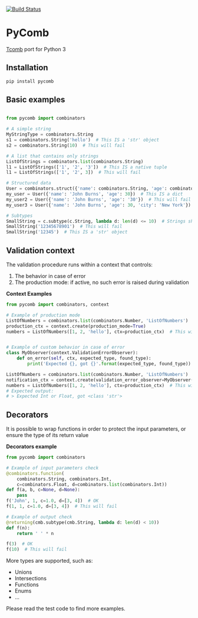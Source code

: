 [![Build Status](https://travis-ci.org/fcracker79/pycomb.svg?branch=master)](https://travis-ci.org/fcracker79/pycomb)

PyComb
======


[Tcomb](http://www.github.com/tcomb) port for Python 3

Installation
------------

```sh
pip install pycomb
```

Basic examples
--------------

```python

from pycomb import combinators

# A simple string
MyStringType = combinators.String
s1 = combinators.String('hello')  # This IS a 'str' object
s2 = combinators.String(10)  # This will fail

# A list that contains only strings
ListOfStrings = combinators.list(combinators.String)
l1 = ListOfStrings(['1', '2', '3'])  # This IS a native tuple
l1 = ListOfStrings(['1', '2', 3])  # This will fail

# Structured data
User = combinators.struct({'name': combinators.String, 'age': combinators.Int, 'city': combinators.maybe(combinators.String)})
my_user = User({'name': 'John Burns', 'age': 30})  # This IS a dict
my_user2 = User({'name': 'John Burns', 'age': '30'})  # This will fail
my_user3 = User({'name': 'John Burns', 'age': 30, 'city': 'New York'})  # This IS a dict

# Subtypes
SmallString = c.subtype(c.String, lambda d: len(d) <= 10)  # Strings shorter than 11 characters
SmallString('12345678901')  # This will fail
SmallString('12345')  # This IS a 'str' object

```

Validation context
------------------
The validation procedure runs within a context that controls:

1. The behavior in case of error
2. The production mode: if active, no such error is raised during validation

**Context Examples**

```python
from pycomb import combinators, context

# Example of production mode
ListOfNumbers = combinators.list(combinators.Number, 'ListOfNumbers')
production_ctx = context.create(production_mode=True)
numbers = ListOfNumbers([1, 2, 'hello'], ctx=production_ctx)  # This will NOT fail


# Example of custom behavior in case of error
class MyObserver(context.ValidationErrorObserver):
    def on_error(self, ctx, expected_type, found_type):
        print('Expected {}, got {}'.format(expected_type, found_type))

ListOfNumbers = combinators.list(combinators.Number, 'ListOfNumbers')
notification_ctx = context.create(validation_error_observer=MyObserver())
numbers = ListOfNumbers([1, 2, 'hello'], ctx=production_ctx)  # This will NOT fail
# Expected output:
# > Expected Int or Float, got <class 'str'>
```

Decorators
----------
It is possible to wrap functions in order to protect the input parameters,
or ensure the type of its return value

**Decorators example**

```python
from pycomb import combinators

# Example of input parameters check
@combinators.function(
    combinators.String, combinators.Int,
    c=combinators.Float, d=combinators.list(combinators.Int))
def f(a, b, c=None, d=None):
    pass
f('John', 1, c=1.0, d=[3, 4])  # OK
f(1, 1, c=1.0, d=[3, 4])  # This will fail

# Example of output check
@returning(cmb.subtype(cmb.String, lambda d: len(d) < 10))
def f(n):
    return ' ' * n

f(3)  # OK
f(10)  # This will fail
```

More types are supported, such as:
* Unions
* Intersections
* Functions
* Enums
* ...

Please read the test code to find more examples.
